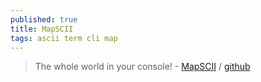 ```yaml
---
published: true
title: MapSCII
tags: ascii term cli map
---
```

> The whole world in your console! - [MapSCII](https://asciinema.org/a/117813) / [github](https://github.com/rastapasta/mapscii)
